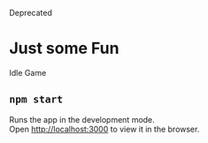 Deprecated

# Just some Fun
Idle Game

## `npm start`

Runs the app in the development mode.\
Open [http://localhost:3000](http://localhost:3000) to view it in the browser.
